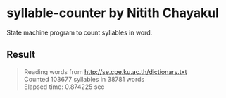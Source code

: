 # syllable-counter by Nitith Chayakul

State machine program to count syllables in word.

## Result
> Reading words from http://se.cpe.ku.ac.th/dictionary.txt  
> Counted 103677 syllables in 38781 words  
> Elapsed time: 0.874225 sec
